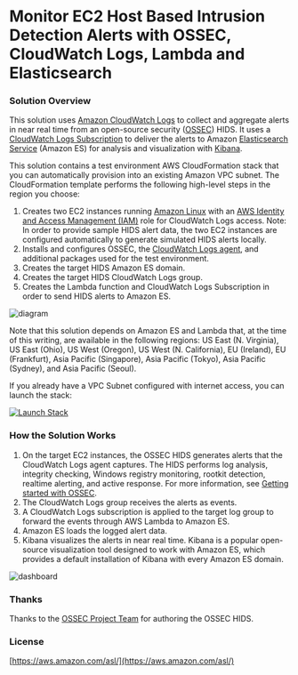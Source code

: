 # Monitor EC2 Host Based Intrusion Detection Alerts with OSSEC, CloudWatch Logs, Lambda and Elasticsearch

### Solution Overview
This solution uses [Amazon CloudWatch Logs](http://docs.aws.amazon.com/AmazonCloudWatch/latest/logs/WhatIsCloudWatchLogs.html) to collect and aggregate alerts in near real time from an open-source security ([OSSEC](http://ossec.github.io/)) HIDS. It uses a [CloudWatch Logs Subscription](http://docs.aws.amazon.com/AmazonCloudWatch/latest/logs/Subscriptions.html) to deliver the alerts to Amazon [Elasticsearch Service](https://aws.amazon.com/elasticsearch-service/) (Amazon ES) for analysis and visualization with [Kibana](https://en.wikipedia.org/wiki/Kibana).

This solution contains a test environment AWS CloudFormation stack that you can automatically provision into an existing Amazon VPC subnet. The CloudFormation template performs the following high-level steps in the region you choose:

1.	Creates two EC2 instances running [Amazon Linux](https://aws.amazon.com/amazon-linux-ami/) with an [AWS Identity and Access Management (IAM)](http://docs.aws.amazon.com/AWSEC2/latest/UserGuide/iam-roles-for-amazon-ec2.html) role for CloudWatch Logs access. Note: In order to provide sample HIDS alert data, the two EC2 instances are configured automatically to generate simulated HIDS alerts locally.
2.	Installs and configures OSSEC, the [CloudWatch Logs agent](http://docs.aws.amazon.com/AmazonCloudWatch/latest/logs/QuickStartEC2Instance.html), and additional packages used for the test environment.
3.	Creates the target HIDS Amazon ES domain.
4.	Creates the target HIDS CloudWatch Logs group.
5.	Creates the Lambda function and CloudWatch Logs Subscription in order to send HIDS alerts to Amazon ES.

![diagram](https://github.com/awslabs/hids-cloudwatchlogs-elasticsearch-template/blob/master/images/hids-cwl-es.png)

Note that this solution depends on Amazon ES and Lambda that, at the time of this writing, are available in the following regions: US East (N. Virginia), US East (Ohio), US West (Oregon), US West (N. California), EU (Ireland), EU (Frankfurt), Asia Pacific (Singapore), Asia Pacific (Tokyo), Asia Pacific (Sydney), and Asia Pacific (Seoul).

If you already have a VPC Subnet configured with internet access, you can launch the stack:

[launch-stack]:https://console.aws.amazon.com/cloudformation/home?#/stacks/new?stackName=HIDS-Alerts-ES-Test-Stack&templateURL=

[![Launch Stack](https://github.com/awslabs/hids-cloudwatchlogs-elasticsearch-template/blob/master/images/launch-stack.png)][launch-stack]

### How the Solution Works
1.	On the target EC2 instances, the OSSEC HIDS generates alerts that the CloudWatch Logs agent captures. The HIDS performs log analysis, integrity checking, Windows registry monitoring, rootkit detection, realtime alerting, and active response. For more information, see [Getting started with OSSEC](http://ossec.github.io/docs/manual/non-technical-overview.html).
2.	The CloudWatch Logs group receives the alerts as events.
3.	A CloudWatch Logs subscription is applied to the target log group to forward the events through AWS Lambda to Amazon ES.
4.	Amazon ES loads the logged alert data.
5.	Kibana visualizes the alerts in near real time. Kibana is a popular open-source visualization tool designed to work with Amazon ES, which provides a default installation of Kibana with every Amazon ES domain.

![dashboard](https://github.com/awslabs/hids-cloudwatchlogs-elasticsearch-template/blob/master/images/hids-dashboard.png)

### Thanks
Thanks to the [OSSEC Project Team](http://ossec.github.io/about.html#ossec-team) for authoring the OSSEC HIDS.

### License
[https://aws.amazon.com/asl/](https://aws.amazon.com/asl/)
